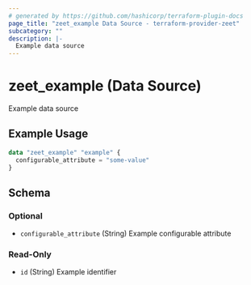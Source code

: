 ```yaml
---
# generated by https://github.com/hashicorp/terraform-plugin-docs
page_title: "zeet_example Data Source - terraform-provider-zeet"
subcategory: ""
description: |-
  Example data source
---
```


# zeet_example (Data Source)

Example data source

## Example Usage

```terraform
data "zeet_example" "example" {
  configurable_attribute = "some-value"
}
```

<!-- schema generated by tfplugindocs -->
## Schema

### Optional

- `configurable_attribute` (String) Example configurable attribute

### Read-Only

- `id` (String) Example identifier
